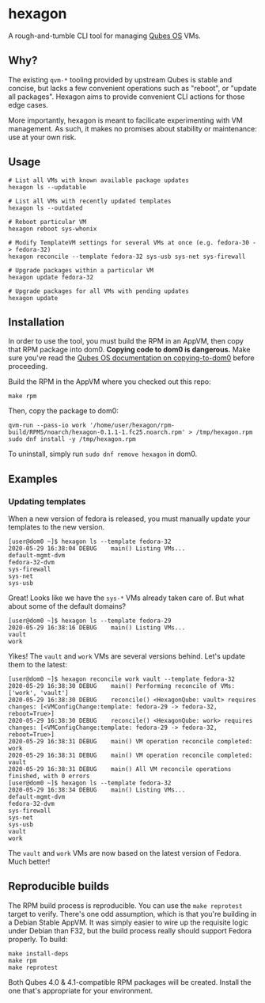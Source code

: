 # hexagon
A rough-and-tumble CLI tool for managing [Qubes OS](https://qubes-os.org) VMs.

## Why?
The existing `qvm-*` tooling provided by upstream Qubes is stable and concise,
but lacks a few convenient operations such as "reboot", or "update all packages".
Hexagon aims to provide convenient CLI actions for those edge cases.

More importantly, hexagon is meant to facilicate experimenting with VM management.
As such, it makes no promises about stability or maintenance: use at your own risk.

## Usage


```
# List all VMs with known available package updates
hexagon ls --updatable

# List all VMs with recently updated templates
hexagon ls --outdated

# Reboot particular VM
hexagon reboot sys-whonix

# Modify TemplateVM settings for several VMs at once (e.g. fedora-30 -> fedora-32)
hexagon reconcile --template fedora-32 sys-usb sys-net sys-firewall

# Upgrade packages within a particular VM
hexagon update fedora-32

# Upgrade packages for all VMs with pending updates
hexagon update
```

## Installation
In order to use the tool, you must build the RPM in an AppVM,
then copy that RPM package into dom0.
**Copying code to dom0 is dangerous.** Make sure you've read
the [Qubes OS documentation on copying-to-dom0](https://www.qubes-os.org/doc/copy-from-dom0/#copying-to-dom0)
before proceeding.

Build the RPM in the AppVM where you checked out this repo:

```
make rpm
```

Then, copy the package to dom0:

```
qvm-run --pass-io work '/home/user/hexagon/rpm-build/RPMS/noarch/hexagon-0.1.1-1.fc25.noarch.rpm' > /tmp/hexagon.rpm
sudo dnf install -y /tmp/hexagon.rpm
```

To uninstall, simply run `sudo dnf remove hexagon` in dom0.

## Examples

### Updating templates

When a new version of fedora is released, you must manually update
your templates to the new version.

```
[user@dom0 ~]$ hexagon ls --template fedora-32
2020-05-29 16:38:04 DEBUG    main() Listing VMs...
default-mgmt-dvm
fedora-32-dvm
sys-firewall
sys-net
sys-usb
```

Great! Looks like we have the `sys-*` VMs already taken care of.
But what about some of the default domains?

```
[user@dom0 ~]$ hexagon ls --template fedora-29
2020-05-29 16:38:16 DEBUG    main() Listing VMs...
vault
work
```

Yikes! The `vault` and `work` VMs are several versions behind.
Let's update them to the latest:

```
[user@dom0 ~]$ hexagon reconcile work vault --template fedora-32
2020-05-29 16:38:30 DEBUG    main() Performing reconcile of VMs: ['work', 'vault']
2020-05-29 16:38:30 DEBUG    reconcile() <HexagonQube: vault> requires changes: [<VMConfigChange:template: fedora-29 -> fedora-32, reboot=True>]
2020-05-29 16:38:30 DEBUG    reconcile() <HexagonQube: work> requires changes: [<VMConfigChange:template: fedora-29 -> fedora-32, reboot=True>]
2020-05-29 16:38:31 DEBUG    main() VM operation reconcile completed: work
2020-05-29 16:38:31 DEBUG    main() VM operation reconcile completed: vault
2020-05-29 16:38:31 DEBUG    main() All VM reconcile operations finished, with 0 errors
[user@dom0 ~]$ hexagon ls --template fedora-32
2020-05-29 16:38:34 DEBUG    main() Listing VMs...
default-mgmt-dvm
fedora-32-dvm
sys-firewall
sys-net
sys-usb
vault
work
```

The `vault` and `work` VMs are now based on the latest version of Fedora.
Much better!

## Reproducible builds
The RPM build process is reproducible. You can use the `make reprotest` target to verify.
There's one odd assumption, which is that you're building in a Debian Stable AppVM.
It was simply easier to wire up the requisite logic under Debian than F32, but the build
process really should support Fedora properly. To build:

```
make install-deps
make rpm
make reprotest
```

Both Qubes 4.0 & 4.1-compatible RPM packages will be created. Install the one that's appropriate for your environment.
